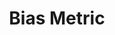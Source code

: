 ---
title: "Bias Metric"

categories: ['']

tags: ['Bias', 'Metric']

arabic: ['مقياس التحيز']

publishers: ['معجم مصطلحات التعلم الآلي والتعلم العميق وعلم البيانات']

types: "word"

slug: ""
---